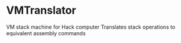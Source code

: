 # VMTranslator
VM stack machine for Hack computer
Translates stack operations to equivalent assembly commands
